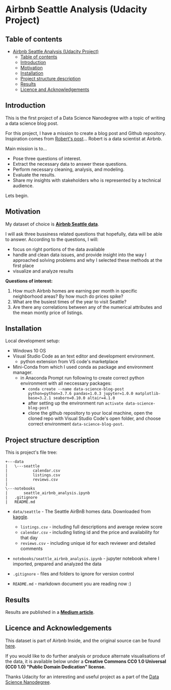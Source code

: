 # Airbnb Seattle Analysis (Udacity Project)

## Table of contents

- [Airbnb Seattle Analysis (Udacity Project)](#airbnb-seattle-analysis-udacity-project)
  - [Table of contents](#table-of-contents)
  - [Introduction](#introduction)
  - [Motivation](#motivation)
  - [Installation](#installation)
  - [Project structure description](#project-structure-description)
  - [Results](#results)
  - [Licence and Acknowledgements](#licence-and-acknowledgements)
   

## Introduction

This is the first project of a Data Science Nanodegree with a topic of writing a data science blog post.

For this project, I have a mission to create a blog post and Github repository. Inspiration comes from [Robert's post](https://medium.com/@rchang)... Robert is a data scientist at Airbnb.

Main mission is to...

* Pose three questions of interest.
* Extract the necessary data to answer these questions.
* Perform necessary cleaning, analysis, and modeling.
* Evaluate the results.
* Share my insights with stakeholders who is represented by a technical audience.

Lets begin.

## Motivation

My dataset of choice is [**Airbnb Seattle data**](https://www.kaggle.com/airbnb/seattle/data).

I will ask three bussiness related questions that hopefully, data will be able to answer. According to the questions, I will:
  * focus on right portions of the data available
  * handle and clean data issues, and provide insight into the way I approached solving  problems and why I selected these methods at the first place
  * visualize and analyze results 

**Questions of interest:**

1) How much Airbnb homes are earning per month in specific neighborhood areas? By how much do prices spike?
2) What are the busiest times of the year to visit Seattle?
3) Are there any correlations between any of the numerical attributes and the mean montly price of listings.

## Installation

Local development setup:

* Windows 10 OS
* Visual Studio Code as an text editor and development environment.
  * python extension from VS code's marketplace
* Mini-Conda from which I used conda as package and environment manager.
  * in Anaconda Prompt run following to create correct python environment with all neccessary packages:
    * `conda create --name data-science-blog-post python=python=3.7.6 pandas=1.0.3 jupyter=1.0.0 matplotlib-base=3.2.1 seaborn=0.10.0 altair=4.1.0`
    * after setting up the environment run `activate data-science-blog-post`
    * clone the github repository to your local machine, open the cloned repo with Visual Studio Code's open folder, and choose correct environment `data-science-blog-post`.

## Project structure description

This is project's file tree:

```
+---data
|   \---seattle
|           calendar.csv
|           listings.csv
|           reviews.csv
|
\---notebooks
|       seattle_airbnb_analysis.ipynb
|   .gitignore
|   README.md
```

* `data/seattle` - The Seattle AirBnB homes data. Downloaded from [kaggle](https://www.kaggle.com/airbnb/seattle/data). 
    *  `listings.csv` - including full descriptions and average review score
  *  `calendar.csv` - including listing id and the price and availability for that day
  *  `reviews.csv` - including unique id for each reviewer and detailed comments

* `notebooks/seattle_airbnb_analysis.ipynb` - jupyter notebook where I imported, prepared and analyzed the data
* `.gitignore` - files and folders to ignore for version control
* `README.md` - markdown document you are reading now :)

## Results

Results are published in a **[Medium article]()**.

## Licence and Acknowledgements

This dataset is part of Airbnb Inside, and the original source can be found [here](http://insideairbnb.com/get-the-data.html).

If you would like to do further analysis or produce alternate visualisations of the data, it is available below under a **Creative Commons CC0 1.0 Universal (CC0 1.0) "Public Domain Dedication" license.**

Thanks Udacity for an interesting and useful project as a part of the [Data Science Nanodegree](https://www.udacity.com/course/data-scientist-nanodegree--nd025).